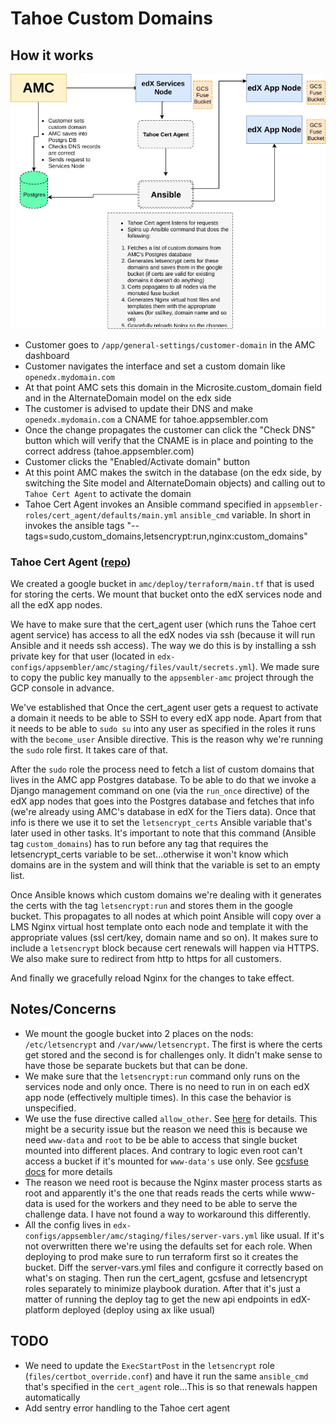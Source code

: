# Tahoe Custom Domains

## How it works

![diagram](img/custom_domains_diagram.png)

* Customer goes to `/app/general-settings/customer-domain` in the AMC dashboard
* Customer navigates the interface and set a custom domain like `openedx.mydomain.com`
* At that point AMC sets this domain in the Microsite.custom_domain field and in the
  AlternateDomain model on the edx side
* The customer is advised to update their DNS and make `openedx.mydomain.com` a CNAME for
  tahoe.appsembler.com
* Once the change propagates the customer can click the "Check DNS" button which will verify
  that the CNAME is in place and pointing to the correct address (tahoe.appsembler.com)
* Customer clicks the "Enabled/Activate domain" button
* At this point AMC makes the switch in the database (on the edx side, by switching the Site model
  and AlternateDomain objects) and calling out to `Tahoe Cert Agent` to activate the domain
* Tahoe Cert Agent invokes an Ansible command specified in `appsembler-roles/cert_agent/defaults/main.yml`
  `ansible_cmd` variable. In short in invokes the ansible tags
  "--tags=sudo,custom_domains,letsencrypt:run,nginx:custom_domains"


### Tahoe Cert Agent ([repo](https://github.com/appsembler/tahoe_cert_agent))

We created a google bucket in `amc/deploy/terraform/main.tf` that is used for storing the certs. We mount that bucket onto
the edX services node and all the edX app nodes.

We have to make sure that the cert_agent user (which runs the Tahoe cert agent service) has access to all the edX nodes
via ssh (because it will run Ansible and it needs ssh access).  The way we do this is by installing a ssh private key
for that user (located in `edx-configs/appsembler/amc/staging/files/vault/secrets.yml`). We made sure to copy the public
key manually to the `appsembler-amc` project through the GCP console in advance.

We've established that Once the cert_agent user gets a request to activate a domain it needs to be able to SSH to every
edX app node.  Apart from that it needs to be able to `sudo su` into any user as specified in the roles it runs with the
`become_user` Ansible directive. This is the reason why we're running the `sudo` role first. It takes care of that.

After the `sudo` role the process need to fetch a list of custom domains that lives in the AMC app Postgres database.
To be able to do that we invoke a Django management command on one (via the `run_once` directive) of the edX app nodes
that goes into the Postgres database and fetches that info (we're already using AMC's database in edX for the Tiers data).
Once that info is there we use it to set the `letsencrypt_certs` Ansible variable that's later used in other tasks. It's
important to note that this command (Ansible tag `custom_domains`) has to run before any tag that requires the
letsencrypt_certs variable to be set...otherwise it won't know which domains are in the system and will think that the
variable is set to an empty list.

Once Ansible knows which custom domains we're dealing with it generates the certs with the tag `letsencrypt:run` and
stores them in the google bucket. This propagates to all nodes at which point Ansible will copy over a LMS Nginx virtual
host template onto each node and template it with the appropriate values (ssl cert/key, domain name and so on). It makes
sure to include a `letsencrypt` block because cert renewals will happen via HTTPS. We also make sure to redirect from
http to https for all customers.

And finally we gracefully reload Nginx for the changes to take effect.

## Notes/Concerns

* We mount the google bucket into 2 places on the nods: `/etc/letsencrypt` and `/var/www/letsencrypt`. The first is where the
  certs get stored and the second is for challenges only. It didn't make sense to have those be separate buckets but
  that can be done.
* We make sure that the `letsencrypt:run` command only runs on the services node and only once. There is
  no need to run in on each edX app node (effectively multiple times). In this case the behavior is unspecified.
* We use the fuse directive called `allow_other`. See [here](https://github.com/appsembler/roles/blob/develop/gcsfuse/defaults/main.yml#L16) for details. This might be a security issue but the reason we need this is because we need `www-data` and
  `root` to be be able to access that single bucket mounted into different places.
  And contrary to logic even root can't access a bucket if it's mounted for `www-data's` use only.
  See [gcsfuse docs](https://github.com/GoogleCloudPlatform/gcsfuse) for more details
* The reason we need root is because the Nginx master process starts as root and apparently it's the one that reads
  reads the certs while www-data is used for the workers and they need to be able to serve the challenge data. I have
  not found a way to workaround this differently.
* All the config lives in `edx-configs/appsembler/amc/staging/files/server-vars.yml` like usual. If it's not overwritten
  there we're using the defaults set for each role. When deploying to prod make sure to run terraform first so it
  creates the bucket. Diff the server-vars.yml files and configure it correctly based on what's on staging.
  Then run the cert_agent, gcsfuse and letsencrypt roles separately to minimize playbook duration. After that it's just
  a matter of running the deploy tag to get the new api endpoints in edX-platform deployed (deploy using ax like usual)

## TODO

* We need to update the `ExecStartPost` in the `letsencrypt` role (`files/certbot_override.conf`) and have it run the
  same `ansible_cmd` that's specified in the `cert_agent` role...This is so that renewals happen automatically
* Add sentry error handling to the Tahoe cert agent

